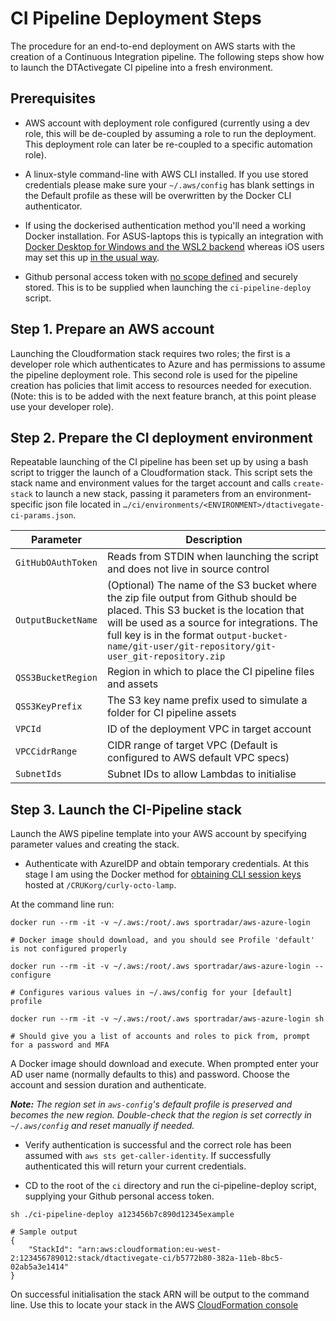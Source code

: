 # CI Pipeline Deployment Steps

The procedure for an end-to-end deployment on AWS starts with the creation of a Continuous Integration pipeline. The following steps show how to launch the DTActivegate CI pipeline into a fresh environment.

## Prerequisites

* AWS account with deployment role configured (currently using a dev role, this will be de-coupled by assuming a role to run the deployment. This deployment role can later be re-coupled to a specific automation role).

* A linux-style command-line with AWS CLI installed. If you use stored credentials please make sure your `~/.aws/config` has blank settings in the Default profile as these will be overwritten by the Docker CLI authenticator.

* If using the dockerised authentication method you'll need a working Docker installation. For ASUS-laptops this is typically an integration with [Docker Desktop for Windows and the WSL2 backend](https://docs.docker.com/docker-for-windows/wsl/) whereas iOS users may set this up [in the usual way](https://docs.docker.com/docker-for-mac/install/).

* Github personal access token with [no scope defined](https://developer.github.com/apps/building-oauth-apps/understanding-scopes-for-oauth-apps/) and securely stored. This is to be supplied when launching the `ci-pipeline-deploy` script.

## Step 1. Prepare an AWS account

Launching the Cloudformation stack requires two roles; the first is a developer role which authenticates to Azure and has permissions to assume the pipeline deployment role. This second role is used for the pipeline creation has policies that limit access to resources needed for execution. (Note: this is to be added with the next feature branch, at this point please use your developer role).

## Step 2. Prepare the CI deployment environment

Repeatable launching of the CI pipeline has been set up by using a bash script to trigger the launch of a Cloudformation stack. This script sets the stack name and environment values for the target account and calls `create-stack` to launch a new stack, passing it parameters from an environment-specific json file located in `…/ci/environments/<ENVIRONMENT>/dtactivegate-ci-params.json`.

Parameter           | Description
--------------------|--------------------
`GitHubOAuthToken`  | Reads from STDIN when launching the script and does not live in source control
`OutputBucketName`  | (Optional) The name of the S3 bucket where the zip file output from Github should be placed. This S3 bucket is the location that will be used as a source for integrations. The full key is in the format `output-bucket-name/git-user/git-repository/git-user_git-repository.zip`
`QSS3BucketRegion`  | Region in which to place the CI pipeline files and assets
`QSS3KeyPrefix`     | The S3 key name prefix used to simulate a folder for CI pipeline assets
`VPCId`             | ID of the deployment VPC in target account
`VPCCidrRange`      | CIDR range of target VPC (Default is configured to AWS default VPC specs)
`SubnetIds`         | Subnet IDs to allow Lambdas to initialise

## Step 3. Launch the CI-Pipeline stack

Launch the AWS pipeline template into your AWS account by specifying parameter values and creating the stack.

* Authenticate with AzureIDP and obtain temporary credentials. At this stage I am using the Docker method for [obtaining CLI session keys](https://github.com/CRUKorg/curly-octo-lamp/blob/master/dev/README.md#managing-api-keys-for-the-cli) hosted at `/CRUKorg/curly-octo-lamp`.

At the command line run:

```Shell
docker run --rm -it -v ~/.aws:/root/.aws sportradar/aws-azure-login

# Docker image should download, and you should see Profile 'default' is not configured properly

docker run --rm -it -v ~/.aws:/root/.aws sportradar/aws-azure-login --configure

# Configures various values in ~/.aws/config for your [default] profile

docker run --rm -it -v ~/.aws:/root/.aws sportradar/aws-azure-login sh

# Should give you a list of accounts and roles to pick from, prompt for a password and MFA
```

A Docker image should download and execute. When prompted enter your AD user name (normally defaults to this) and password. Choose the account and session duration and authenticate.

***Note:** The region set in `aws-config`'s default profile is preserved and becomes the new region. Double-check that the region is set correctly in `~/.aws/config` and reset manually if needed.*

* Verify authentication is successful and the correct role has been assumed with `aws sts get-caller-identity`. If successfully authenticated this will return your current credentials.

* CD to the root of the `ci` directory and run the ci-pipeline-deploy script, supplying your Github personal access token.

```Shell
sh ./ci-pipeline-deploy a123456b7c890d12345example

# Sample output
{
    "StackId": "arn:aws:cloudformation:eu-west-2:123456789012:stack/dtactivegate-ci/b5772b80-382a-11eb-8bc5-02ab5a3e1414"
}
```

On successful initialisation the stack ARN will be output to the command line. Use this to locate your stack in the AWS [CloudFormation console](https://eu-west-2.console.aws.amazon.com/cloudformation/home?region=eu-west-2#/stacks?filteringText=&filteringStatus=active&viewNested=true&hideStacks=false)
